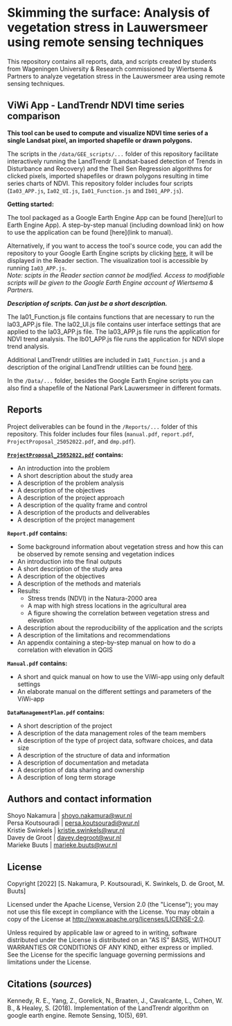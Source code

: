 # Skimming the surface: Analysis of vegetation stress in Lauwersmeer using remote sensing techniques 

This repository contains all reports, data, and scripts created by students from Wageningen University & Research commissioned by Wiertsema & Partners to analyze vegetation stress in the Lauwersmeer area using remote sensing techniques.

## ViWi App - LandTrendr NDVI time series comparison

**This tool can be used to compute and visualize NDVI time series of a single Landsat pixel, an imported shapefile or drawn polygons.**

The scripts in the `/data/GEE_scripts/...` folder of this repository facilitate interactively running the LandTrendr (Landsat-based detection of Trends in Disturbance and Recovery) and the Theil Sen Regression algorithms for clicked pixels, imported shapefiles or drawn polygons resulting in time series charts of NDVI. This repository folder includes four scripts (`Ia03_APP.js`, `Ia02_UI.js`, `Ia01_Function.js` and `Ib01_APP.js`).

**Getting started:**

The tool packaged as a Google Earth Engine App can be found [here](url to Earth Engine App). A step-by-step manual (including download link) on how to use the application can be found [here](link to manual). 

Alternatively, if you want to access the tool's source code, you can add the repository to your Google Earth Engine scripts by clicking [here](https://code.earthengine.google.com/?accept_repo=users/mariekebuuts97/Test2), it will be displayed in the Reader section. The visualization tool is accessible by running `Ia03_APP.js`.   
_Note: scipts in the Reader section cannot be modified. Access to modifiable scripts will be given to the Google Earth Engine account of Wiertsema & Partners._

***Description of scripts. Can just be a short description.***  

The Ia01_Function.js file contains functions that are necessary to run the Ia03_APP.js file. 
The Ia02_UI.js file contains user interface settings that are applied to the Ia03_APP.js file.
The Ia03_APP.js file runs the application for NDVI trend analysis.
The Ib01_APP.js file runs the application for NDVI slope trend analysis.

Additional LandTrendr utilities are included in `Ia01_Function.js` and a description of the original LandTrendr utilities can be found [here](https://emapr.github.io/LT-GEE/). 

In the `/Data/...` folder, besides the Google Earth Engine scripts you can also find a shapefile of the National Park Lauwersmeer in different formats.

## Reports

Project deliverables can be found in the `/Reports/...` folder of this repository. This folder includes four files (`manual.pdf`, `report.pdf`, `ProjectProposal_25052022.pdf`, and `dmp.pdf`). 

**[`ProjectProposal_25052022.pdf`](https://github.com/MBuuts/DORA_ViWi_App/blob/main/Reports/ProjectProposal_25052022.pdf) contains:**
- An introduction into the problem
- A short description about the study area
- A description of the problem analysis
- A description of the objectives
- A description of the project approach
- A description of the quality frame and control
- A description of the products and deliverables
- A description of the project management

**`Report.pdf` contains:**
- Some background information about vegetation stress and how this can be observed by remote sensing and vegetation indices
- An introduction into the final outputs
- A short description of the study area
- A description of the objectives
- A description of the methods and materials
- Results:
  - Stress trends (NDVI) in the Natura-2000 area 
  - A map with high stress locations in the agricultural area
  - A figure showing the correlation between vegetation stress and elevation
- A description about the reproducibility of the application and the scripts
- A description of the limitations and recommendations
- An appendix containing a step-by-step manual on how to do a correlation with elevation in QGIS

**`Manual.pdf` contains:**
- A short and quick manual on how to use the ViWi-app using only default settings
- An elaborate manual on the different settings and parameters of the ViWi-app

**`DataManagementPlan.pdf` contains:**
- A short description of the project
- A description of the data management roles of the team members
- A description of the type of project data, software choices, and data size
- A description of the structure of data and information
- A description of documentation and metadata
- A description of data sharing and ownership
- A description of long term storage


## Authors and contact information

Shoyo Nakamura | shoyo.nakamura@wur.nl  
Persa Koutsouradi | persa.koutsouradi@wur.nl  
Kristie Swinkels | kristie.swinkels@wur.nl  
Davey de Groot | davey.degroot@wur.nl  
Marieke Buuts | marieke.buuts@wur.nl  


## License

Copyright [2022] [S. Nakamura, P. Koutsouradi, K. Swinkels, D. de Groot, M. Buuts]

Licensed under the Apache License, Version 2.0 (the "License"); you may not use this file except in compliance with the License.
You may obtain a copy of the License at http://www.apache.org/licenses/LICENSE-2.0.

Unless required by applicable law or agreed to in writing, software distributed under the License is distributed on an "AS IS" BASIS, WITHOUT WARRANTIES OR CONDITIONS OF ANY KIND, either express or implied. See the License for the specific language governing permissions and limitations under the License.


## Citations (_sources_)

Kennedy, R. E., Yang, Z., Gorelick, N., Braaten, J., Cavalcante, L., Cohen, W. B., & Healey, S. (2018). Implementation of the LandTrendr algorithm on google earth engine. Remote Sensing, 10(5), 691.






